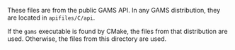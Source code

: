 These files are from the public GAMS API. In any GAMS distribution, they are located in `apifiles/C/api`.

If the `gams` executable is found by CMake, the files from that distribution are used.
Otherwise, the files from this directory are used.
